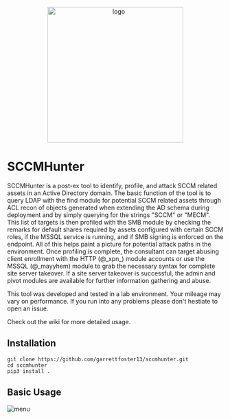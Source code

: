 <p align="center">
    <img width="316" alt="logo" src="https://user-images.githubusercontent.com/82191679/232257821-bd1a36d0-c5a0-47b8-8024-d98d67d98f68.png">
</p>

# SCCMHunter

SCCMHunter is a post-ex tool to identify, profile, and attack SCCM related assets in an Active Directory domain. The basic function of the tool is to query LDAP with the find module for potential SCCM related assets through ACL recon of objects generated when extending the AD schema during deployment and by simply querying for the strings "SCCM" or "MECM". This list of targets is then profiled with the SMB module by checking the remarks for default shares required by assets configured with certain SCCM roles, if the MSSQL service is running, and if SMB signing is enforced on the endpoint. All of this helps paint a picture for potential attack paths in the environment. Once profiling is complete, the consultant can target abusing client enrollment with the HTTP (@\_xpn\_) module accounts or use the MSSQL (@_mayyhem)  module to grab the necessary syntax for complete site server takeover. If a site server takeover is successful, the admin and pivot modules are available for further information gathering and abuse.

This tool was developed and tested in a lab environment. Your mileage may vary on performance. If you run into any problems please don't hestiate to open an issue. 

Check out the wiki for more detailed usage.

## Installation
```
git clone https://github.com/garrettfoster13/sccmhunter.git
cd sccmhunter
pip3 install .
```

## Basic Usage


![menu](https://user-images.githubusercontent.com/82191679/236306787-3c59c45a-2f13-4a01-9ac0-2f99c92a27bc.png)
